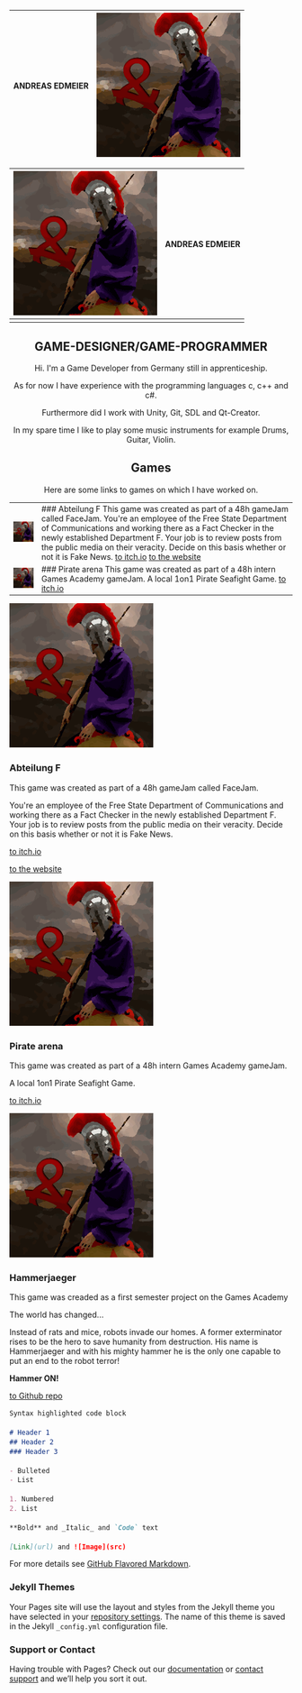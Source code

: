 | ANDREAS EDMEIER  | ![Image](res/Assertores_256.png) |
| ------------- | ------------- |

| ![Image](res/Assertores_256.png)  | ANDREAS EDMEIER |
| ------------- | ------------- |
|||


## <center>GAME-DESIGNER/GAME-PROGRAMMER</center>

<center>Hi. I'm a Game Developer from Germany still in apprenticeship.

As for now I have experience with the programming languages c, c++ and c#.

Furthermore did I work with Unity, Git, SDL and Qt-Creator.

In my spare time I like to play some music instruments for example Drums, Guitar, Violin.</center>

## <center>Games</center>

<center>Here are some links to games on which I have worked on.</center>


|  |  |
| ------------- | ------------- |
| ![Image](res/Assertores_256.png)  | ### Abteilung F This game was created as part of a 48h gameJam called FaceJam. You're an employee of the Free State Department of Communications and working there as a Fact Checker in the newly established Department F. Your job is to review posts from the public media on their veracity. Decide on this basis whether or not it is Fake News. [to itch.io](http://royal2flush.itch.io/abteilung-f) [to the website](http://abteilung-f.de/)  |
| ![Image](res/Assertores_256.png)  | ### Pirate arena This game was created as part of a 48h intern Games Academy gameJam. A local 1on1 Pirate Seafight Game. [to itch.io](https://pommelz.itch.io/pirate-arena) |

![Image](res/Assertores_256.png)

### Abteilung F

This game was created as part of a 48h gameJam called FaceJam.

You're an employee of the Free State Department of Communications and working there as a Fact Checker in the newly established Department F. Your job is to review posts from the public media on their veracity. Decide on this basis whether or not it is Fake News.

[to itch.io](http://royal2flush.itch.io/abteilung-f)

[to the website](http://abteilung-f.de/)



![Image](res/Assertores_256.png)

### Pirate arena

This game was created as part of a 48h intern Games Academy gameJam.

A local 1on1 Pirate Seafight Game.

[to itch.io](https://pommelz.itch.io/pirate-arena)



![Image](res/Assertores_256.png)

### Hammerjaeger

This game was creaded as a first semester project on the Games Academy

The world has changed...

Instead of rats and mice, robots invade our homes.
A former exterminator rises to be the hero to save humanity from destruction. His name is Hammerjaeger and with his mighty hammer he is the only one capable to put an end to the robot terror!

**Hammer ON!**

[to Github repo](https://github.com/Assertores/HammerMan)

```markdown
Syntax highlighted code block

# Header 1
## Header 2
### Header 3

- Bulleted
- List

1. Numbered
2. List

**Bold** and _Italic_ and `Code` text

[Link](url) and ![Image](src)
```

For more details see [GitHub Flavored Markdown](https://guides.github.com/features/mastering-markdown/).

### Jekyll Themes

Your Pages site will use the layout and styles from the Jekyll theme you have selected in your [repository settings](https://github.com/Assertores/Assertores.github.io/settings). The name of this theme is saved in the Jekyll `_config.yml` configuration file.

### Support or Contact

Having trouble with Pages? Check out our [documentation](https://help.github.com/categories/github-pages-basics/) or [contact support](https://github.com/contact) and we’ll help you sort it out.
